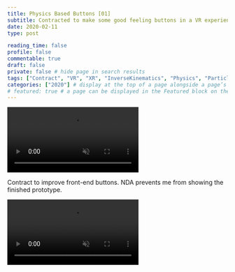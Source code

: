 ```yaml
---
title: Physics Based Buttons [01]
subtitle: Contracted to make some good feeling buttons in a VR experience
date: 2020-02-11
type: post

reading_time: false
profile: false
commentable: true
draft: false
private: false # hide page in search results
tags: ["Contract", "VR", "XR", "InverseKinematics", "Physics", "Particles", "Unity"]
categories: ["2020"] # display at the top of a page alongside a page’s metadata
# featured: true # a page can be displayed in the Featured block on the homepage. This is useful for sticky, announcement blog posts or selected publications etc.
---
```

<div class="video_thing">
    <video muted autoplay="" name="media" loop=""><source src="https://raw.githack.com/Denchyaknow/GitSite_Dencho/Develop/assets/media/projects/PhysicsBasedButtons01/XRLog_2020_067.webm" type="video/mp4"></video>
</div>

<!--more-->

<p>Contract to improve front-end buttons. NDA prevents me from showing the finished prototype.</p>

<div class="video_thing">
    <video muted autoplay="" name="media" loop=""><source src="https://raw.githack.com/Denchyaknow/GitSite_Dencho/Develop/assets/media/projects/PhysicsBasedButtons01/XRLog_2020_070.webm" type="video/mp4"></video>
</div>
